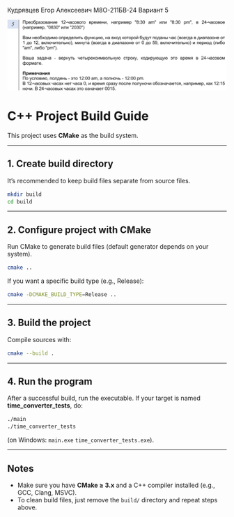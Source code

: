 Кудрявцев Егор Алексеевич М8О-211БВ-24
Вариант 5

![image](img/task.png)

# C++ Project Build Guide

This project uses **CMake** as the build system.

---

## 1. Create build directory
It’s recommended to keep build files separate from source files.

```bash
mkdir build
cd build
````

---

## 2. Configure project with CMake

Run CMake to generate build files (default generator depends on your system).

```bash
cmake ..
```

If you want a specific build type (e.g., Release):

```bash
cmake -DCMAKE_BUILD_TYPE=Release ..
```

---

## 3. Build the project

Compile sources with:

```bash
cmake --build .
```

---

## 4. Run the program

After a successful build, run the executable.
If your target is named **time\_converter\_tests**, do:

```bash
./main
./time_converter_tests
```

(on Windows: `main.exe` `time_converter_tests.exe`).

---

## Notes

* Make sure you have **CMake ≥ 3.x** and a C++ compiler installed (e.g., GCC, Clang, MSVC).
* To clean build files, just remove the `build/` directory and repeat steps above.
